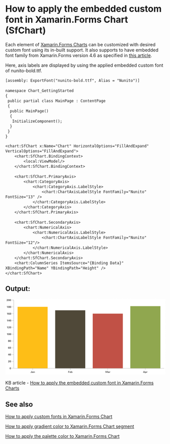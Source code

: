 # How to apply the embedded custom font in Xamarin.Forms Chart (SfChart)

Each element of [Xamarin.Forms Charts](https://www.syncfusion.com/xamarin-ui-controls/xamarin-charts) can be customized with desired custom font using its in-built support. It also supports to have embedded font family from Xamarin.Forms version 4.6 as specified in [this article](https://devblogs.microsoft.com/xamarin/embedded-fonts-xamarin-forms/).

Here, axis labels are displayed by using the applied embedded custom font of nunito-bold.ttf.

```
[assembly: ExportFont("nunito-bold.ttf", Alias = "Nunito")]
 
namespace Chart_GettingStarted
{
 public partial class MainPage : ContentPage
 {
  public MainPage()
  {
   InitializeComponent();
  }
 }
}
```

```
<chart:SfChart x:Name="Chart" HorizontalOptions="FillAndExpand" VerticalOptions="FillAndExpand">
	<chart:SfChart.BindingContext>
        <local:ViewModel/>
    </chart:SfChart.BindingContext>
 
    <chart:SfChart.PrimaryAxis>
        <chart:CategoryAxis>
            <chart:CategoryAxis.LabelStyle>
                <chart:ChartAxisLabelStyle FontFamily="Nunito" FontSize="13" />
            </chart:CategoryAxis.LabelStyle>
        </chart:CategoryAxis>
    </chart:SfChart.PrimaryAxis>
 
    <chart:SfChart.SecondaryAxis>
        <chart:NumericalAxis>
            <chart:NumericalAxis.LabelStyle>
                <chart:ChartAxisLabelStyle FontFamily="Nunito" FontSize="12"/>
            </chart:NumericalAxis.LabelStyle>
        </chart:NumericalAxis>
    </chart:SfChart.SecondaryAxis>
    <chart:ColumnSeries ItemsSource="{Binding Data}"  XBindingPath="Name" YBindingPath="Height" />
</chart:SfChart>
```

## Output:

![](https://github.com/SyncfusionExamples/How-to-apply-the-embedded-custom-font-in-Xamarin.Forms-Charts/blob/main/Applied-Embedded-Font-on-Axis-Labels.png)

KB article - [How to apply the embedded custom font in Xamarin.Forms Charts](https://www.syncfusion.com/kb/12516/how-to-apply-the-embedded-custom-font-in-xamarin-forms-charts)

## See also

[How to apply custom fonts in Xamarin.Forms Chart](https://www.syncfusion.com/kb/9388/how-to-apply-custom-fonts-in-xamarin-forms-chart)

[How to apply gradient color to Xamarin.Forms Chart segment](https://help.syncfusion.com/xamarin/charts/appearance#gradient-colors)

[How to apply the palette color to Xamarin.Forms Chart](https://help.syncfusion.com/xamarin/charts/appearance#apply-palette-for-chart)
